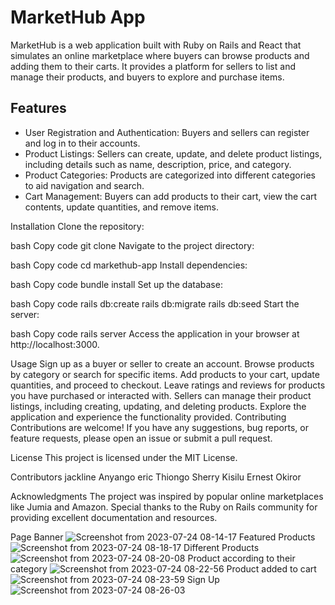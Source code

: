 # MarketHub App
MarketHub is a web application built with Ruby on Rails and React that simulates an online marketplace where buyers can browse products and adding them to their carts. It provides a platform for sellers to list and manage their products, and buyers to explore and purchase items.

## Features
- User Registration and Authentication: Buyers and sellers can register and log in to their accounts.
- Product Listings: Sellers can create, update, and delete product listings, including details such as name, description, price, and category.
- Product Categories: Products are categorized into different categories to aid navigation and search.
- Cart Management: Buyers can add products to their cart, view the cart contents, update quantities, and remove items.

Installation
Clone the repository:

bash
Copy code
git clone <repository-url>
Navigate to the project directory:

bash
Copy code
cd markethub-app
Install dependencies:

bash
Copy code
bundle install
Set up the database:

bash
Copy code
rails db:create
rails db:migrate
rails db:seed
Start the server:

bash
Copy code
rails server
Access the application in your browser at http://localhost:3000.

Usage
Sign up as a buyer or seller to create an account.
Browse products by category or search for specific items.
Add products to your cart, update quantities, and proceed to checkout.
Leave ratings and reviews for products you have purchased or interacted with.
Sellers can manage their product listings, including creating, updating, and deleting products.
Explore the application and experience the functionality provided.
Contributing
Contributions are welcome! If you have any suggestions, bug reports, or feature requests, please open an issue or submit a pull request.

License
This project is licensed under the MIT License.

Contributors 
jackline Anyango
eric Thiongo
Sherry Kisilu
Ernest Okiror

Acknowledgments
The project was inspired by popular online marketplaces like Jumia and Amazon.
Special thanks to the Ruby on Rails community for providing excellent documentation and resources.

Page
Banner
![Screenshot from 2023-07-24 08-14-17](https://github.com/Jackline-ke/market_hub/assets/62282697/a729b361-c0f3-4c79-be76-13199c08f28e)
Featured Products
![Screenshot from 2023-07-24 08-18-17](https://github.com/Jackline-ke/market_hub/assets/62282697/bc4a0533-f04a-42d3-a38a-62166c35e65f)
Different Products
![Screenshot from 2023-07-24 08-20-08](https://github.com/Jackline-ke/market_hub/assets/62282697/78f58f21-8fbb-484b-bbae-e535e079704a)
Product according to their category
![Screenshot from 2023-07-24 08-22-56](https://github.com/Jackline-ke/market_hub/assets/62282697/859d4579-2c7d-4c39-810f-1d2c6907ce72)
Product added to cart
![Screenshot from 2023-07-24 08-23-59](https://github.com/Jackline-ke/market_hub/assets/62282697/fb61eb35-f3eb-4e00-8c92-6b53b04c4bd8)
Sign Up
![Screenshot from 2023-07-24 08-26-03](https://github.com/Jackline-ke/market_hub/assets/62282697/93af2daf-150e-4f78-8e78-c1c3d4119849)






